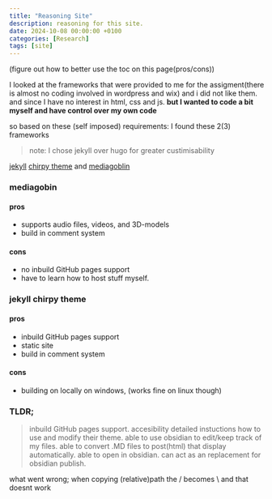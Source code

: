 ```yaml
---
title: "Reasoning Site"
description: reasoning for this site.
date: 2024-10-08 00:00:00 +0100
categories: [Research]
tags: [site]
---
```

(figure out how to better use the toc on this page(pros/cons))

I looked at the frameworks that were provided to me for the assigment(there is almost no coding involved in wordpress and wix) and i did not like them. 
and since I have no interest in html, css and js.
**but I wanted to code a bit myself and have control over my own code**

so based on these (self imposed) requirements:
I found these 2(3) frameworks
>note: I chose jekyll over hugo for greater custimisability


[jekyll](https://jekyllrb.com/) [chirpy theme](https://chirpy.cotes.page/) and [mediagoblin](https://mediagoblin.org/)

### mediagobin
#### pros
- supports audio files, videos, and 3D-models
- build in comment system
#### cons
- no inbuild GitHub pages support
- have to learn how to host stuff myself.

### jekyll chirpy theme
#### pros
- inbuild GitHub pages support
- static site
- build in comment system
#### cons 
- building on locally on windows, (works fine on linux though)


### TLDR;
>inbuild GitHub pages support. 
>accesibility
>detailed instuctions how to use and modify their theme.
>able to use obsidian to edit/keep track of my files.
>able to convert .MD files to post(html) that display automatically.
>able to open in obsidian.
>can act as an replacement for obsidian publish.

what went wrong;
when copying (relative)path the / becomes \ and that doesnt work